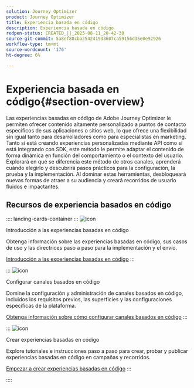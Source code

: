 ```yaml
---
solution: Journey Optimizer
product: Journey Optimizer
title: Experiencia basada en código
description: Experiencia basada en código
redpen-status: CREATED_||_2025-08-11_20-42-30
source-git-commit: 5a8ef88cba254241933607ca59156d35e0e92926
workflow-type: tm+mt
source-wordcount: '176'
ht-degree: 6%

---
```



# Experiencia basada en código{#section-overview}

Las experiencias basadas en código de Adobe Journey Optimizer le permiten ofrecer contenido altamente personalizado a puntos de contacto específicos de sus aplicaciones o sitios web, lo que ofrece una flexibilidad sin igual tanto para desarrolladores como para especialistas en marketing. Tanto si está creando experiencias personalizadas mediante API como si está integrando con SDK, este método le permite adaptar el contenido de forma dinámica en función del comportamiento o el contexto del usuario. Explorará en qué se diferencia este método de otros canales, aprenderá cuándo elegirlo y descubrirá pasos prácticos para la configuración, la prueba y la implementación. Al dominar estas herramientas, desbloqueará nuevas formas de atraer a su audiencia y creará recorridos de usuario fluidos e impactantes.

## Recursos de experiencia basados en código

:::: landing-cards-container
:::
![icon](https://cdn.experienceleague.adobe.com/icons/book.svg)

Introducción a las experiencias basadas en código

Obtenga información sobre las experiencias basadas en código, sus casos de uso y las directrices paso a paso para la implementación y el envío.

[Introducción a las experiencias basadas en código](../using/code-based/get-started-code-based.md)
:::

:::
![icon](https://cdn.experienceleague.adobe.com/icons/gear.svg)

Configurar canales basados en código

Domine la configuración y administración de canales basados en código, incluidos los requisitos previos, las superficies y las configuraciones específicas de la plataforma.

[Obtenga información sobre cómo configurar canales basados en código](configure-code-based-channel-landing-page.md)
:::

:::
![icon](https://cdn.experienceleague.adobe.com/icons/circle-play.svg)

Crear experiencias basadas en código

Explore tutoriales e instrucciones paso a paso para crear, probar y publicar experiencias basadas en código en campañas y recorridos.

[Empezar a crear experiencias basadas en código](create-code-based-experiences-landing-page.md)
:::

::::
